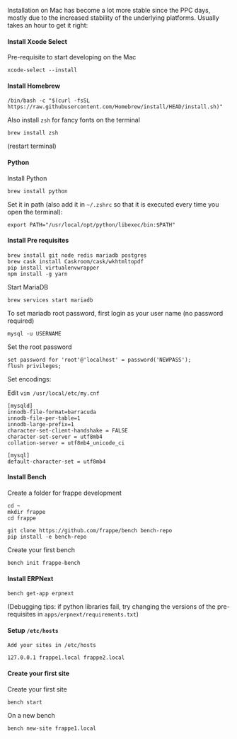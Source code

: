 Installation on Mac has become a lot more stable since the PPC days, mostly due to the increased stability of the underlying platforms. Usually takes an hour to get it right:

#### Install Xcode Select

Pre-requisite to start developing on the Mac

```
xcode-select --install
```

#### Install Homebrew

```
/bin/bash -c "$(curl -fsSL https://raw.githubusercontent.com/Homebrew/install/HEAD/install.sh)"
```

Also install `zsh` for fancy fonts on the terminal

```
brew install zsh
```

(restart terminal)

#### Python

Install Python

```
brew install python
```

Set it in path (also add it in `~/.zshrc` so that it is executed every time you open the terminal):

```
export PATH="/usr/local/opt/python/libexec/bin:$PATH"
```

#### Install Pre requisites

```
brew install git node redis mariadb postgres
brew cask install Caskroom/cask/wkhtmltopdf
pip install virtualenvwrapper
npm install -g yarn
```

Start MariaDB

```
brew services start mariadb
```

To set mariadb root password, first login as your user name (no password required)

```
mysql -u USERNAME
```

Set the root password

```
set password for 'root'@'localhost' = password('NEWPASS');
flush privileges;
```

Set encodings:

Edit `vim /usr/local/etc/my.cnf`

```
[mysqld]
innodb-file-format=barracuda
innodb-file-per-table=1
innodb-large-prefix=1
character-set-client-handshake = FALSE
character-set-server = utf8mb4
collation-server = utf8mb4_unicode_ci

[mysql]
default-character-set = utf8mb4
```

#### Install Bench

Create a folder for frappe development

```
cd ~
mkdir frappe
cd frappe
```

```
git clone https://github.com/frappe/bench bench-repo
pip install -e bench-repo
```

Create your first bench

```
bench init frappe-bench
```

#### Install ERPNext

```
bench get-app erpnext
```

(Debugging tips: if python libraries fail, try changing the versions of the pre-requisites in `apps/erpnext/requirements.txt`)

#### Setup `/etc/hosts`

```
Add your sites in /etc/hosts

127.0.0.1 frappe1.local frappe2.local
```

#### Create your first site

Create your first site

```
bench start
```

On a new bench

```
bench new-site frappe1.local
```
